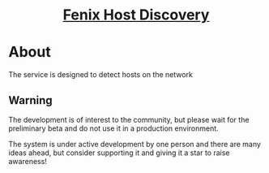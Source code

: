 <h1 align="center" style="border-bottom: none !important; margin-bottom: 5px !important;"><a href="#">Fenix Host Discovery</a></h1>

# About
The service is designed to detect hosts on the network
## Warning
The development is of interest to the community, but please wait for the preliminary beta and do not use it in a production environment.

The system is under active development by one person and there are many ideas ahead, but consider supporting it and giving it a star to raise awareness! 
